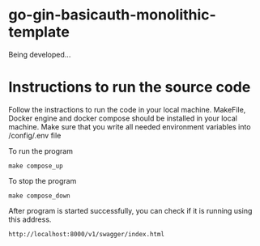 # go-gin-basicauth-monolithic-template
Being developed...

# Instructions to run the source code
Follow the instractions to run the code in your local machine.
MakeFile, Docker engine and docker compose should be installed in your local machine.
Make sure that you write all needed environment variables into /config/.env file 

To run the program
```
make compose_up
```
To stop the program
```
make compose_down
```

After program is started successfully, you can check if it is running using this address.
```
http://localhost:8000/v1/swagger/index.html
```